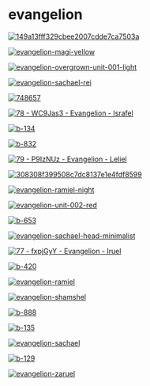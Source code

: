 # evangelion

<a href="149a13fff329cbee2007cdde7ca7503a.jpg"><img alt="149a13fff329cbee2007cdde7ca7503a" src="149a13fff329cbee2007cdde7ca7503a.jpg"></a>

<a href="evangelion-magi-yellow.png"><img alt="evangelion-magi-yellow" src="evangelion-magi-yellow.png"></a>

<a href="evangelion-overgrown-unit-001-light.png"><img alt="evangelion-overgrown-unit-001-light" src="evangelion-overgrown-unit-001-light.png"></a>

<a href="evangelion-sachael-rei.png"><img alt="evangelion-sachael-rei" src="evangelion-sachael-rei.png"></a>

<a href="748657.jpg"><img alt="748657" src="748657.jpg"></a>

<a href="78 - WC9Jas3 - Evangelion - Israfel.jpg"><img alt="78 - WC9Jas3 - Evangelion - Israfel" src="78 - WC9Jas3 - Evangelion - Israfel.jpg"></a>

<a href="b-134.jpg"><img alt="b-134" src="b-134.jpg"></a>

<a href="b-832.jpg"><img alt="b-832" src="b-832.jpg"></a>

<a href="79 - P9IzNUz - Evangelion - Leliel.jpg"><img alt="79 - P9IzNUz - Evangelion - Leliel" src="79 - P9IzNUz - Evangelion - Leliel.jpg"></a>

<a href="308308f399508c7dc8137e1e4fdf8599.jpg"><img alt="308308f399508c7dc8137e1e4fdf8599" src="308308f399508c7dc8137e1e4fdf8599.jpg"></a>

<a href="evangelion-ramiel-night.jpg"><img alt="evangelion-ramiel-night" src="evangelion-ramiel-night.jpg"></a>

<a href="evangelion-unit-002-red.png"><img alt="evangelion-unit-002-red" src="evangelion-unit-002-red.png"></a>

<a href="b-653.jpg"><img alt="b-653" src="b-653.jpg"></a>

<a href="evangelion-sachael-head-minimalist.jpg"><img alt="evangelion-sachael-head-minimalist" src="evangelion-sachael-head-minimalist.jpg"></a>

<a href="77 - fxpjGyY - Evangelion - Iruel.jpg"><img alt="77 - fxpjGyY - Evangelion - Iruel" src="77 - fxpjGyY - Evangelion - Iruel.jpg"></a>

<a href="b-420.jpg"><img alt="b-420" src="b-420.jpg"></a>

<a href="evangelion-ramiel.jpg"><img alt="evangelion-ramiel" src="evangelion-ramiel.jpg"></a>

<a href="evangelion-shamshel.jpg"><img alt="evangelion-shamshel" src="evangelion-shamshel.jpg"></a>

<a href="b-888.jpg"><img alt="b-888" src="b-888.jpg"></a>

<a href="b-135.jpg"><img alt="b-135" src="b-135.jpg"></a>

<a href="evangelion-sachael.jpg"><img alt="evangelion-sachael" src="evangelion-sachael.jpg"></a>

<a href="b-129.jpg"><img alt="b-129" src="b-129.jpg"></a>

<a href="evangelion-zaruel.jpg"><img alt="evangelion-zaruel" src="evangelion-zaruel.jpg"></a>

